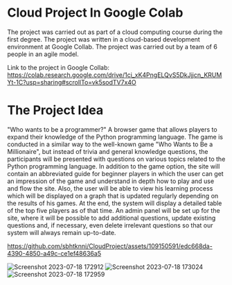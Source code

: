 
# Cloud Project In Google Colab
The project was carried out as part of a cloud computing course during the first degree.
The project was written in a cloud-based development environment at Google Collab.
The project was carried out by a team of 6 people in an agile model.

Link to the project in Google Collab: https://colab.research.google.com/drive/1ci_xK4PngELQvS5DkJjjcn_KRUMYt-1C?usp=sharing#scrollTo=vk5sodTV7x4O

# The Project Idea
"Who wants to be a programmer?"
A browser game that allows players to expand their knowledge of the Python programming language. The game is conducted in a similar way to the well-known game "Who Wants to Be a Millionaire", but instead of trivia and general knowledge questions, the participants will be presented with questions on various topics related to the Python programming language.
In addition to the game option, the site will contain an abbreviated guide for beginner players in which the user can get an impression of the game and understand in depth how to play and use and flow the site.
Also, the user will be able to view his learning process which will be displayed on a graph that is updated regularly depending on the results of his games.
At the end, the system will display a detailed table of the top five players as of that time.
An admin panel will be set up for the site, where it will be possible to add additional questions, update existing questions and, if necessary, even delete irrelevant questions so that our system will always remain up-to-date.

https://github.com/sbhtknni/CloudProject/assets/109150591/edc668da-4390-4850-a49c-ce1ef48636a5

![Screenshot 2023-07-18 172912](https://github.com/sbhtknni/CloudProject/assets/109150591/df82eb25-77f6-4dda-a72d-53ce6bcc7e9b)
![Screenshot 2023-07-18 173024](https://github.com/sbhtknni/CloudProject/assets/109150591/4ffebf06-398e-4681-b339-e187afbff08c)
![Screenshot 2023-07-18 172959](https://github.com/sbhtknni/CloudProject/assets/109150591/b739c0e9-78ea-472a-8ef6-8b4221a13e4d)




